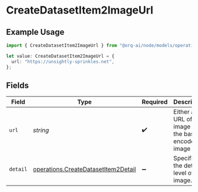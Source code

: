 # CreateDatasetItem2ImageUrl

## Example Usage

```typescript
import { CreateDatasetItem2ImageUrl } from "@orq-ai/node/models/operations";

let value: CreateDatasetItem2ImageUrl = {
  url: "https://unsightly-sprinkles.net",
};
```

## Fields

| Field                                                                                      | Type                                                                                       | Required                                                                                   | Description                                                                                |
| ------------------------------------------------------------------------------------------ | ------------------------------------------------------------------------------------------ | ------------------------------------------------------------------------------------------ | ------------------------------------------------------------------------------------------ |
| `url`                                                                                      | *string*                                                                                   | :heavy_check_mark:                                                                         | Either a URL of the image or the base64 encoded image data.                                |
| `detail`                                                                                   | [operations.CreateDatasetItem2Detail](../../models/operations/createdatasetitem2detail.md) | :heavy_minus_sign:                                                                         | Specifies the detail level of the image.                                                   |
